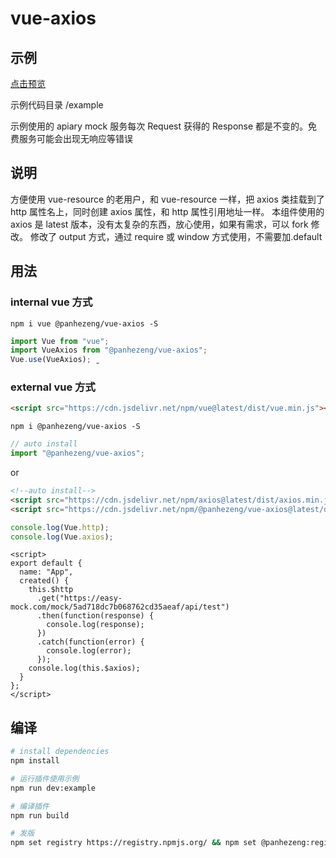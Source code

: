 # vue-axios

## 示例

[点击预览](https://panhezeng.github.io/vue-axios/)

示例代码目录 /example

示例使用的 apiary mock 服务每次 Request 获得的 Response 都是不变的。免费服务可能会出现无响应等错误

## 说明

方便使用 vue-resource 的老用户，和 vue-resource 一样，把 axios 类挂载到了 http 属性名上，同时创建 axios 属性，和 http 属性引用地址一样。
本组件使用的 axios 是 latest 版本，没有太复杂的东西，放心使用，如果有需求，可以 fork 修改。
修改了 output 方式，通过 require 或 window 方式使用，不需要加.default

## 用法

### internal vue 方式

`npm i vue @panhezeng/vue-axios -S`

```javascript
import Vue from "vue";
import VueAxios from "@panhezeng/vue-axios";
Vue.use(VueAxios); ̰
```

### external vue 方式

```html
<script src="https://cdn.jsdelivr.net/npm/vue@latest/dist/vue.min.js"></script>
```

`npm i @panhezeng/vue-axios -S`

```javascript
// auto install
import "@panhezeng/vue-axios";
```

or

```html
<!--auto install-->
<script src="https://cdn.jsdelivr.net/npm/axios@latest/dist/axios.min.js"></script>
<script src="https://cdn.jsdelivr.net/npm/@panhezeng/vue-axios@latest/dist/vue-axios.min.js"></script>
```

```javascript
console.log(Vue.http);
console.log(Vue.axios);
```

```vue
<script>
export default {
  name: "App",
  created() {
    this.$http
      .get("https://easy-mock.com/mock/5ad718dc7b068762cd35aeaf/api/test")
      .then(function(response) {
        console.log(response);
      })
      .catch(function(error) {
        console.log(error);
      });
    console.log(this.$axios);
  }
};
</script>
```

## 编译

```bash
# install dependencies
npm install

# 运行插件使用示例
npm run dev:example

# 编译插件
npm run build

# 发版
npm set registry https://registry.npmjs.org/ && npm set @panhezeng:registry https://registry.npmjs.org/ && npm version patch && npm publish --access public && npm set registry https://registry.npm.taobao.org/ && npm set @panhezeng:registry https://registry.npm.taobao.org/

```
